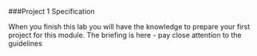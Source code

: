 ###Project 1 Specification

When you finish this lab you will have the knowledge to prepare your first project for this module. The briefing is here - pay close attention to the guidelines
